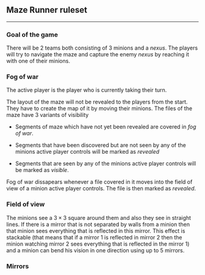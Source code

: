 ## Maze Runner ruleset

---

### Goal of the game

There will be $2$ teams both consisting of $3$ minions and a _nexus_. The players will try to navigate the maze and capture the enemy _nexus_ by reaching it with one of their minions.

### Fog of war

The active player is the player who is currently taking their turn.

The layout of the maze will not be revealed to the players from the start. They have to create the map of it by moving their minions. The files of the maze have $3$ variants of visibility 
<!-- check the grammar above -->

* Segments of maze which have not yet been revealed are covered in _fog of war_.

* Segments that have been discovered but are not seen by any of the minions active player controls will be marked as _revealed_

* Segments that are seen by any of the minions active player controls will be marked as _visible_.

Fog of war dissapears whenever a file covered in it moves into the field of view of a minion active player controls. The file is then marked as _revealed_.
<!-- TODO: write when does the fog of war disappear -->

### Field of view

The minions see a $3 \times 3$ square around them and also they see in straight lines. If there is a mirror that is not separated by walls from a minion then that minion sees everything that is reflected in this mirror. This effect is stackable (that means that if a mirror $1$ is reflected in mirror $2$ then the minion watching mirror $2$ sees everything that is reflected in the mirror $1$) and a minion can bend his vision in one direction using up to $5$ mirrors.

### Mirrors

